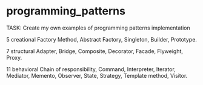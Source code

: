 # programming_patterns
TASK:
Create my own examples of programming patterns implementation

5 creational
    Factory Method,
    Abstract Factory,
    Singleton,
    Builder,
    Prototype.
    
7 structural
    Adapter,
    Bridge,
    Composite,
    Decorator,
    Facade,
    Flyweight,
    Proxy.
    
11 behavioral
    Chain of responsibility,
    Command,
    Interpreter,
    Iterator,
    Mediator,
    Memento,
    Observer,
    State,
    Strategy,
    Template method,
    Visitor.
    
